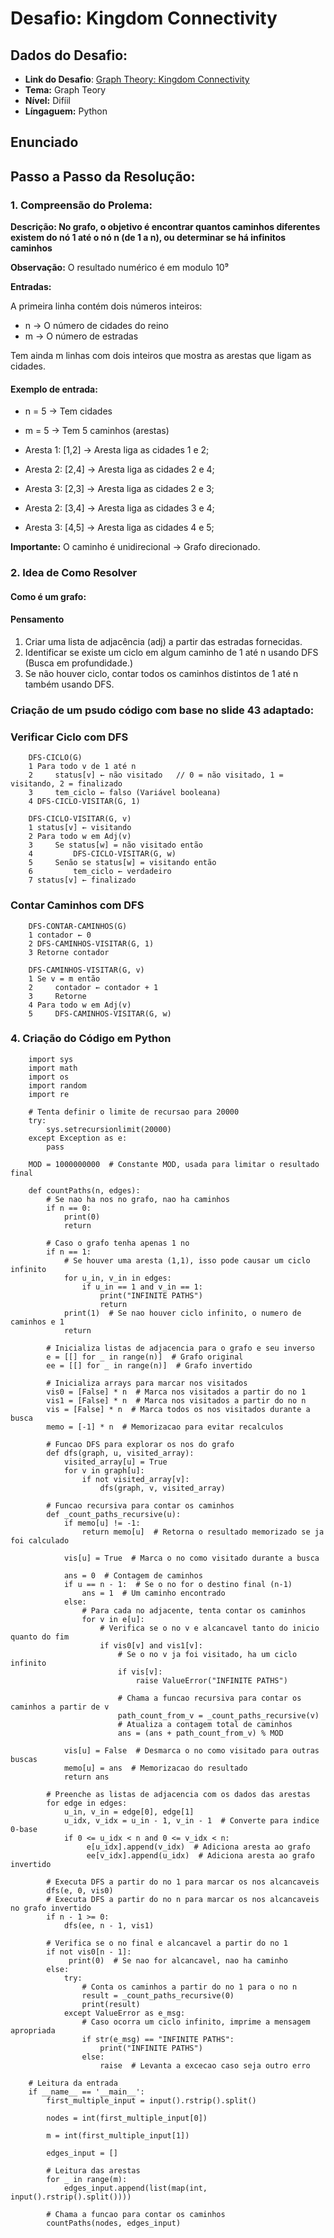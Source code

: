 # Desafio: Kingdom Connectivity


##  Dados do Desafio:

- **Link do Desafio**: [Graph Theory: Kingdom Connectivity](https://www.hackerrank.com/challenges/kingdom-connectivity/problem)
- **Tema:** Graph Teory
- **Nível:** Difíil
- **Língaguem:** Python


## Enunciado


## Passo a Passo da Resolução:


### 1. Compreensão do Prolema:

**Descrição: No grafo, o objetivo é encontrar quantos caminhos diferentes existem do nó 1 até o nó n (de 1 a n), ou determinar se há infinitos caminhos**

**Observação:** O resultado numérico é em modulo 10⁹

**Entradas:**

A primeira linha contém dois números inteiros:

  - n → O número de cidades do reino
 - m → O número de estradas

Tem ainda m linhas com dois inteiros que mostra as arestas que ligam as cidades.

#### Exemplo de entrada: 

- n = 5 → Tem cidades

- m = 5 → Tem 5 caminhos (arestas)

- Aresta 1: [1,2] → Aresta liga as cidades 1 e 2;

- Aresta 2: [2,4] → Aresta liga as cidades 2 e 4;

- Aresta 3: [2,3] → Aresta liga as cidades 2 e 3;

- Aresta 2: [3,4] → Aresta liga as cidades 3 e 4;

- Aresta 3: [4,5] → Aresta liga as cidades 4 e 5; 

**Importante:** O caminho é unidirecional → Grafo direcionado. 

### 2. Idea de Como Resolver

#### Como é um grafo:

#### Pensamento

1. Criar uma lista de adjacência (adj) a partir das estradas fornecidas.
2. Identificar se existe um ciclo em algum caminho de 1 até n usando DFS (Busca em profundidade.)
3. Se não houver ciclo, contar todos os caminhos distintos de 1 até n também usando DFS.

### Criação de um psudo código com base no slide 43 adaptado:

### Verificar Ciclo com DFS

        DFS-CICLO(G)
        1 Para todo v de 1 até n
        2     status[v] ← não visitado   // 0 = não visitado, 1 = visitando, 2 = finalizado
        3     tem_ciclo ← falso (Variável booleana)
        4 DFS-CICLO-VISITAR(G, 1)
        
        DFS-CICLO-VISITAR(G, v)
        1 status[v] ← visitando
        2 Para todo w em Adj(v)
        3     Se status[w] = não visitado então
        4         DFS-CICLO-VISITAR(G, w)
        5     Senão se status[w] = visitando então
        6         tem_ciclo ← verdadeiro
        7 status[v] ← finalizado

### Contar Caminhos com DFS

        DFS-CONTAR-CAMINHOS(G)
        1 contador ← 0
        2 DFS-CAMINHOS-VISITAR(G, 1)
        3 Retorne contador
        
        DFS-CAMINHOS-VISITAR(G, v)
        1 Se v = m então
        2     contador ← contador + 1
        3     Retorne
        4 Para todo w em Adj(v)
        5     DFS-CAMINHOS-VISITAR(G, w)


### 4. Criação do Código em Python

        import sys
        import math
        import os
        import random
        import re
        
        # Tenta definir o limite de recursao para 20000
        try:
            sys.setrecursionlimit(20000) 
        except Exception as e:
            pass 
        
        MOD = 1000000000  # Constante MOD, usada para limitar o resultado final
        
        def countPaths(n, edges):
            # Se nao ha nos no grafo, nao ha caminhos
            if n == 0:
                print(0)
                return
            
            # Caso o grafo tenha apenas 1 no
            if n == 1:
                # Se houver uma aresta (1,1), isso pode causar um ciclo infinito
                for u_in, v_in in edges:
                    if u_in == 1 and v_in == 1:
                        print("INFINITE PATHS")
                        return
                print(1)  # Se nao houver ciclo infinito, o numero de caminhos e 1
                return
        
            # Inicializa listas de adjacencia para o grafo e seu inverso
            e = [[] for _ in range(n)]  # Grafo original
            ee = [[] for _ in range(n)]  # Grafo invertido
        
            # Inicializa arrays para marcar nos visitados
            vis0 = [False] * n  # Marca nos visitados a partir do no 1
            vis1 = [False] * n  # Marca nos visitados a partir do no n
            vis = [False] * n  # Marca todos os nos visitados durante a busca
            memo = [-1] * n  # Memorizacao para evitar recalculos
        
            # Funcao DFS para explorar os nos do grafo
            def dfs(graph, u, visited_array):
                visited_array[u] = True
                for v in graph[u]:
                    if not visited_array[v]:
                        dfs(graph, v, visited_array)
        
            # Funcao recursiva para contar os caminhos
            def _count_paths_recursive(u):
                if memo[u] != -1:
                    return memo[u]  # Retorna o resultado memorizado se ja foi calculado
                
                vis[u] = True  # Marca o no como visitado durante a busca
                
                ans = 0  # Contagem de caminhos
                if u == n - 1:  # Se o no for o destino final (n-1)
                    ans = 1  # Um caminho encontrado
                else:
                    # Para cada no adjacente, tenta contar os caminhos
                    for v in e[u]:
                        # Verifica se o no v e alcancavel tanto do inicio quanto do fim
                        if vis0[v] and vis1[v]: 
                            # Se o no v ja foi visitado, ha um ciclo infinito
                            if vis[v]: 
                                raise ValueError("INFINITE PATHS") 
                            
                            # Chama a funcao recursiva para contar os caminhos a partir de v
                            path_count_from_v = _count_paths_recursive(v)
                            # Atualiza a contagem total de caminhos
                            ans = (ans + path_count_from_v) % MOD
        
                vis[u] = False  # Desmarca o no como visitado para outras buscas
                memo[u] = ans  # Memorizacao do resultado
                return ans
        
            # Preenche as listas de adjacencia com os dados das arestas
            for edge in edges:
                u_in, v_in = edge[0], edge[1]
                u_idx, v_idx = u_in - 1, v_in - 1  # Converte para indice 0-base
                if 0 <= u_idx < n and 0 <= v_idx < n:
                     e[u_idx].append(v_idx)  # Adiciona aresta ao grafo
                     ee[v_idx].append(u_idx)  # Adiciona aresta ao grafo invertido
        
            # Executa DFS a partir do no 1 para marcar os nos alcancaveis
            dfs(e, 0, vis0)          
            # Executa DFS a partir do no n para marcar os nos alcancaveis no grafo invertido
            if n - 1 >= 0: 
                dfs(ee, n - 1, vis1) 
        
            # Verifica se o no final e alcancavel a partir do no 1
            if not vis0[n - 1]:
                 print(0)  # Se nao for alcancavel, nao ha caminho
            else:
                try:
                    # Conta os caminhos a partir do no 1 para o no n
                    result = _count_paths_recursive(0) 
                    print(result)
                except ValueError as e_msg:
                    # Caso ocorra um ciclo infinito, imprime a mensagem apropriada
                    if str(e_msg) == "INFINITE PATHS":
                        print("INFINITE PATHS")
                    else:
                        raise  # Levanta a excecao caso seja outro erro
        
        # Leitura da entrada
        if __name__ == '__main__':
            first_multiple_input = input().rstrip().split()
        
            nodes = int(first_multiple_input[0])
        
            m = int(first_multiple_input[1])
        
            edges_input = []
        
            # Leitura das arestas
            for _ in range(m):
                edges_input.append(list(map(int, input().rstrip().split())))
        
            # Chama a funcao para contar os caminhos
            countPaths(nodes, edges_input)
